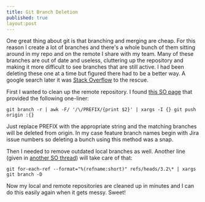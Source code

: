 ```yaml
---
title: Git Branch Deletion
published: true
layout:post
---
```


One great thing about git is that branching and merging are cheap. For this reason I create a lot of branches and there's a whole bunch of them sitting around in my repo and on the remote I share with my team. Many of these branches are out of date and useless, cluttering up the repository and making it more difficult to see branches that are still active. I had been deleting these one at a time but figured there had to be a better way. A google search later it was [Stack Overflow](http://stackoverflow.com/ "Stack Overflow") to the rescue.

First I wanted to clean up the remote repository. I found [this SO page](http://stackoverflow.com/questions/10555136/delete-multiple-remote-branches-in-git "bash - Delete multiple remote branches in git - Stack Overflow") that provided the following one-liner:

    git branch -r | awk -F/ '/\/PREFIX/{print $2}' | xargs -I {} git push origin :{}

Just replace PREFIX with the appropriate string and the matching branches will be deleted from origin. In my case feature branch names begin with Jira issue numbers so deleting a bunch using this method was a snap.

Then I needed to remove outdated local branches as well. Another line (given in [another SO thread](http://stackoverflow.com/questions/3670355/can-you-delete-multiple-branches-in-one-command-with-git "Can you delete multiple branches in one command with Git? - Stack Overflow")) will take care of that:

    git for-each-ref --format="%(refname:short)" refs/heads/3.2\* | xargs git branch -D

Now my local and remote repositories are cleaned up in minutes and I can do this easily again when it gets messy. Sweet!


